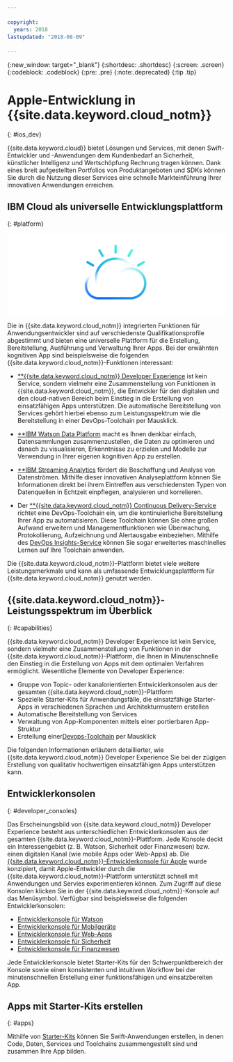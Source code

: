 ```yaml
---

copyright:
  years: 2018
lastupdated: "2018-08-09"

---
```

{:new_window: target="_blank"}
{:shortdesc: .shortdesc}
{:screen: .screen}
{:codeblock: .codeblock}
{:pre: .pre}
{:note:.deprecated}
{:tip .tip}

# Apple-Entwicklung in {{site.data.keyword.cloud_notm}}
{: #ios_dev}

{{site.data.keyword.cloud}} bietet Lösungen und Services, mit
denen Swift-Entwickler und -Anwendungen dem Kundenbedarf an Sicherheit,
künstlicher Intelligenz und Wertschöpfung Rechnung tragen können. Dank eines
breit aufgestellten Portfolios von Produktangeboten und SDKs können Sie durch
die Nutzung dieser Services eine schnelle Markteinführung Ihrer innovativen
Anwendungen erreichen.

## IBM Cloud als universelle Entwicklungsplattform
{: #platform}

 ![Entwicklertypen](images/IBM_Cloud_icon.png "IBM Cloud")

Die in {{site.data.keyword.cloud_notm}} integrierten Funktionen
für Anwendungsentwickler sind auf verschiedenste Qualifikationsprofile
abgestimmt und bieten eine universelle Plattform für die Erstellung, Bereitstellung,
Ausführung und Verwaltung Ihrer Apps. Bei der erwähnten kognitiven App sind
beispielsweise die folgenden
{{site.data.keyword.cloud_notm}}-Funktionen interessant:

* [**{{site.data.keyword.cloud_notm}}
Developer Experience](https://console.bluemix.net/docs/overview/dev-journey.html#dev-journey) ist kein Service, sondern vielmehr eine
Zusammenstellung von Funktionen in {{site.data.keyword.cloud_notm}},
die Entwickler für den digitalen und den cloud-nativen Bereich beim Einstieg in
die Erstellung von einsatzfähigen Apps unterstützen. Die automatische
Bereitstellung von Services gehört hierbei ebenso zum Leistungsspektrum wie die
Bereitstellung in einer DevOps-Toolchain per Mausklick.

* [**IBM Watson
Data Platform](https://dataplatform.ibm.com) macht es Ihnen denkbar einfach,
Datensammlungen zusammenzustellen, die Daten zu optimieren und danach zu
visualisieren, Erkenntnisse zu erzielen und Modelle zur Verwendung in Ihrer
eigenen kognitiven App zu erstellen.

* [**IBM
Streaming Analytics](../services/StreamingAnalytics/index.html#gettingstarted) fördert die Beschaffung und Analyse von
Datenströmen. Mithilfe dieser innovativen Analyseplattform können Sie
Informationen direkt bei ihrem Eintreffen aus verschiedensten Typen von
Datenquellen in Echtzeit einpflegen, analysieren und korrelieren.

* Der [**{{site.data.keyword.cloud_notm}}
Continuous Delivery-Service](../services/ContinuousDelivery/index.html#cd_getting_started) richtet eine DevOps-Toolchain
ein, um die kontinuierliche Bereitstellung Ihrer App zu automatisieren. Diese
Toolchain können Sie ohne großen Aufwand erweitern und Managementfunktionen wie
Überwachung, Protokollierung, Aufzeichnung und Alertausgabe einbeziehen. Mithilfe
des [DevOps
Insights-Service](../services/DevOpsInsights/index.html#gettingstarted) können Sie sogar erweitertes maschinelles Lernen auf
Ihre Toolchain anwenden.

Die {{site.data.keyword.cloud_notm}}-Plattform bietet viele
weitere Leistungsmerkmale und kann als umfassende Entwicklungsplattform für
{{site.data.keyword.cloud_notm}} genutzt werden.

## {{site.data.keyword.cloud_notm}}-Leistungsspektrum im Überblick
{: #capabilities}

{{site.data.keyword.cloud_notm}}
Developer Experience ist kein Service, sondern vielmehr eine
Zusammenstellung von Funktionen in der
{{site.data.keyword.cloud_notm}}-Plattform,
die Ihnen in Minutenschnelle den Einstieg in die Erstellung von Apps mit dem
optimalen Verfahren ermöglicht. Wesentliche Elemente von Developer Experience:

* Gruppe von Topic- oder kanalorientierten Entwicklerkonsolen aus der
gesamten {{site.data.keyword.cloud_notm}}-Plattform
* Spezielle Starter-Kits für Anwendungsfälle, die einsatzfähige
Starter-Apps in verschiedenen Sprachen und Architekturmustern erstellen
* Automatische Bereitstellung von Services
* Verwaltung von App-Komponenten mittels einer portierbaren App-Struktur
* Erstellung
einer[Devops-Toolchain](../services/ContinuousDelivery/index.html#cd_getting_started) per Mausklick

Die folgenden Informationen erläutern detaillierter, wie
{{site.data.keyword.cloud_notm}}
Developer
Experience Sie bei der zügigen Erstellung von qualitativ hochwertigen
einsatzfähigen Apps unterstützen kann.

## Entwicklerkonsolen
{: #developer_consoles}

Das Erscheinungsbild von {{site.data.keyword.cloud_notm}}
Developer Experience besteht aus unterschiedlichen Entwicklerkonsolen aus der
gesamten {{site.data.keyword.cloud_notm}}-Plattform. Jede Konsole deckt
ein Interessengebiet (z. B. Watson, Sicherheit oder Finanzwesen) bzw. einen
digitalen Kanal (wie mobile Apps oder Web-Apps) ab. 
Die
[{{site.data.keyword.cloud_notm}}-Entwicklerkonsole
für Apple](https://console.bluemix.net/developer/appledevelopment/dashboard) wurde konzipiert, damit Apple-Entwickler
durch die {{site.data.keyword.cloud_notm}}-Plattform unterstützt
schnell mit Anwendungen und Servies experimentieren können. Zum Zugriff auf
diese Konsolen klicken Sie in der
{{site.data.keyword.cloud_notm}}-Konsole auf das Menüsymbol. Verfügbar
sind beispielsweise die folgenden Entwicklerkonsolen:

* [Entwicklerkonsole
für Watson](https://console.bluemix.net/developer/watson/dashboard)
* [Entwicklerkonsole
für Mobilgeräte](https://console.bluemix.net/developer/mobile/dashboard)
* [Entwicklerkonsole
für Web-Apps](https://console.bluemix.net/developer/appservice/dashboard)
* [Entwicklerkonsole
für Sicherheit](https://console.bluemix.net/developer/security/dashboard)
* [Entwicklerkonsole
für Finanzwesen](https://console.bluemix.net/developer/finance/dashboard)

<!--Cloud native development is the process of developing apps that are optimized to leverage capabilities engendered from running on the cloud.  Flexibility, portability, scaling, rapid development, continuous delivery, and a close coupling development and operations ("devops) are characteristics of cloud applications. The {{site.data.keyword.cloud}} Developer Experience quickly gets you started building cloud native applications that are ready for team development and bound for production use.-->


<!--![Overview of elements of the {{site.data.keyword.cloud_notm}} Developer Experience](images/elements_of_devex.png "Overview of elements of the {{site.data.keyword.cloud_notm}} Developer Experience") <br> *Overview of elements of the {{site.data.keyword.cloud_notm}} Developer Experience*-->

Jede Entwicklerkonsole bietet Starter-Kits für den Schwerpunktbereich der
Konsole sowie einen konsistenten und intuitiven Workflow bei der
minutenschnellen Erstellung einer funktionsfähigen und einsatzbereiten App.

## Apps mit Starter-Kits erstellen
{: #apps}

Mithilfe von
[Starter-Kits](starter_kit/starter_kits.html) können Sie
Swift-Anwendungen erstellen, in denen Code, Daten, Services und Toolchains
zusammengestellt sind und zusammen Ihre App bilden.

